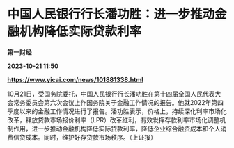 # 中国人民银行行长潘功胜：进一步推动金融机构降低实际贷款利率
**第一财经**

**2023-10-21 11:50**

**https://www.yicai.com/news/101881338.html**

10月21日，受国务院委托，中国人民银行行长潘功胜在第十四届全国人民代表大会常务委员会第六次会议上作国务院关于金融工作情况的报告。他就2022年第四季度以来的金融工作情况进行了报告。潘功胜表示，价格上，持续深化利率市场化改革，释放贷款市场报价利率（LPR）改革红利，有效发挥存款利率市场化调整机制作用，进一步推动金融机构降低实际贷款利率，降低企业综合融资成本和个人消费信贷成本。同时，维护好存贷款市场秩序。（上证报）